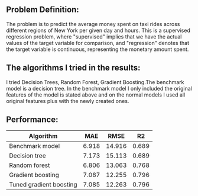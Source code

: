 ## Problem Definition:
The problem is to predict the average money spent on taxi rides across different regions of New York per given day and hours. This is a supervised regression problem, where "supervised" implies that we have the actual values of the target variable for comparison, and "regression" denotes that the target variable is continuous, representing the monetary amount spent.

## The algorithms I tried in the results:
I tried Decision Trees, Random Forest, Gradient Boosting.The benchmark model is a decision tree. In the benchmark model I only included  the original features of the model is stated above and on the normal models I used all original features plus with the newly created ones.

## Performance:
| Algorithm               | MAE   | RMSE   | R2    |
|-------------------------|-------|--------|-------|
| Benchmark model         | 6.918 | 14.916 | 0.689 |
| Decision tree           | 7.173 | 15.113 | 0.689 |
| Random forest           | 6.806 | 13.063 | 0.768 |
| Gradient boosting       | 7.087 | 12.255 | 0.796 |
| Tuned gradient boosting | 7.085 | 12.263 | 0.796 |


